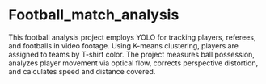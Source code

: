 # Football_match_analysis
This football analysis project employs YOLO for tracking players, referees, and footballs in video footage. Using K-means clustering, players are assigned to teams by T-shirt color. The project measures ball possession, analyzes player movement via optical flow, corrects perspective distortion, and calculates speed and distance covered.
